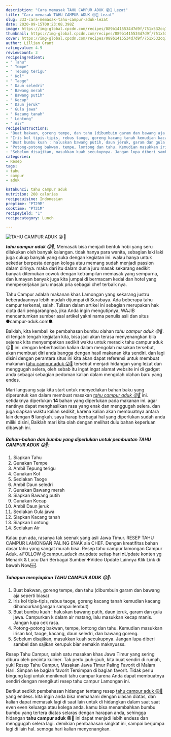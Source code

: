 ```yaml
---
description: "Cara memasak TAHU CAMPUR ADUK 😜💚 Lezat"
title: "Cara memasak TAHU CAMPUR ADUK 😜💚 Lezat"
slug: 333-cara-memasak-tahu-campur-aduk-lezat
date: 2020-09-15T00:23:08.398Z
image: https://img-global.cpcdn.com/recipes/089b1415534d7d9f/751x532cq70/tahu-campur-aduk-😜💚-foto-resep-utama.jpg
thumbnail: https://img-global.cpcdn.com/recipes/089b1415534d7d9f/751x532cq70/tahu-campur-aduk-😜💚-foto-resep-utama.jpg
cover: https://img-global.cpcdn.com/recipes/089b1415534d7d9f/751x532cq70/tahu-campur-aduk-😜💚-foto-resep-utama.jpg
author: Lillian Grant
ratingvalue: 4.9
reviewcount: 3
recipeingredient:
- " Tahu"
- " Tempe"
- " Tepung terigu"
- " Kol"
- " Taoge"
- " Daun seledri"
- " Bawang merah"
- " Bawang putih"
- " Kecap"
- " Daun jeruk"
- " Gula jawa"
- " Kacang tanah"
- " Lontong"
- " Air"
recipeinstructions:
- "Buat bakwan, goreng tempe, dan tahu (dibumbuin garam dan bawang aja seperti biasa)"
- "Iris kol tipis-tipis, rebus taoge, goreng kacang tanah kemudian kacang dihancurkan(jangan sampai lembut)"
- "Buat bumbu kuah : haluskan bawang putih, daun jeruk, garam dan gula jawa. Campurkan k dalam air matang, lalu masukkan kecap manis. Jangan lupa cek rasa."
- "Potong-potong bakwan, tempe, lontong dan tahu. Kemudian masukkan irisan kol, taoge, kacang, daun seledri, dan bawang goreng."
- "Sebelum disajikan, masukkan kuah secukupnya. Jangan lupa diberi sambel dan sajikan kerupuk biar semakin maknyusss."
categories:
- Resep
tags:
- tahu
- campur
- aduk

katakunci: tahu campur aduk 
nutrition: 208 calories
recipecuisine: Indonesian
preptime: "PT29M"
cooktime: "PT31M"
recipeyield: "1"
recipecategory: Lunch

---
```



![TAHU CAMPUR ADUK 😜💚](https://img-global.cpcdn.com/recipes/089b1415534d7d9f/751x532cq70/tahu-campur-aduk-😜💚-foto-resep-utama.jpg)

<b><i>tahu campur aduk 😜💚</i></b>, Memasak bisa menjadi bentuk hobi yang seru dilakukan oleh banyak kalangan. tidak hanya para wanita, sebagian laki laki juga cukup banyak yang suka dengan kegiatan ini. walau hanya untuk sekedar berpesta dengan kolega atau memang sudah menjadi passion dalam dirinya. maka dari itu dalam dunia juru masak sekarang sedikit banyak ditemukan cowok dengan ketrampilan memasak yang sempurna, dan lumayan banyak juga kita jumpai di bermacam kedai dan hotel yang mempekerjakan juru masak pria sebagai chef terbaik nya.

Tahu Campur adalah makanan khas Lamongan yang sekarang justru keberadaannya lebih mudah dijumpai di Surabaya. Ada beberapa tahu campur terkenal, salah. Tulisan dalam artikel ini sebagian merupakan hak cipta dari pengarangnya, jika Anda ingin mengutipnya, WAJIB mencantumkan sumber asal artikel yakni nama penulis asli dan situs ●campur-aduk.com●.

Baiklah, kita kembali ke pembahasan bumbu olahan <i>tahu campur aduk 😜💚</i>. di tengah tengah kegiatan kita, bisa jadi akan terasa menyenangkan bila sejenak kita menyempatkan sedikit waktu untuk meracik tahu campur aduk 😜💚 ini. dengan keberhasilan kalian dalam mengolah masakan tersebut, akan membuat diri anda bangga dengan hasil makanan kita sendiri. dan lagi disini dengan perantara situs ini kita akan dapat referensi untuk membuat makanan <u>tahu campur aduk 😜💚</u> tersebut menjadi hidangan yang lezat dan menggugah selera, oleh sebab itu ingat ingat alamat website ini di gadget anda sebagai sebagian pedoman kalian dalam mengolah olahan baru yang endes.


Mari langsung saja kita start untuk menyediakan bahan baku yang diperuntuk kan dalam membuat masakan <u><i>tahu campur aduk 😜💚</i></u> ini. setidaknya diperlukan <b>14</b> bahan yang diperlukan pada makanan ini. agar nantinya dapat menghasilkan rasa yang enak dan menggugah selera. dan juga siapkan waktu kalian sedikit, karena kalian akan membuatnya antara lain dengan <b>5</b> langkah. saya harap berbagai hal yang diperlukan sudah anda miliki disini, Baiklah mari kita olah dengan melihat dulu bahan keperluan dibawah ini.

<!--inarticleads1-->

##### Bahan-bahan dan bumbu yang diperlukan untuk pembuatan TAHU CAMPUR ADUK 😜💚:

1. Siapkan  Tahu
1. Gunakan  Tempe
1. Ambil  Tepung terigu
1. Gunakan  Kol
1. Sediakan  Taoge
1. Ambil  Daun seledri
1. Gunakan  Bawang merah
1. Siapkan  Bawang putih
1. Gunakan  Kecap
1. Ambil  Daun jeruk
1. Sediakan  Gula jawa
1. Siapkan  Kacang tanah
1. Siapkan  Lontong
1. Sediakan  Air


Kalau pun ada, rasanya tak seenak yang asli Jawa Timur. RESEP TAHU CAMPUR LAMONGAN PALING ENAK ala CHEF. Dengan kreatifitas bahan dasar tahu yang sangat murah bisa. Resep tahu campur lamongan Campur Aduk. 🔝FOLLOW @campur_aduck 🔜update setiap hari 🔛Update konten yg Menarik &amp; Lucu Dari Berbagai Sumber ➕Video Update Lainnya Klik Link di bawah Now🆕. 

<!--inarticleads2-->

##### Tahapan menyiapkan TAHU CAMPUR ADUK 😜💚:

1. Buat bakwan, goreng tempe, dan tahu (dibumbuin garam dan bawang aja seperti biasa)
1. Iris kol tipis-tipis, rebus taoge, goreng kacang tanah kemudian kacang dihancurkan(jangan sampai lembut)
1. Buat bumbu kuah : haluskan bawang putih, daun jeruk, garam dan gula jawa. Campurkan k dalam air matang, lalu masukkan kecap manis. Jangan lupa cek rasa.
1. Potong-potong bakwan, tempe, lontong dan tahu. Kemudian masukkan irisan kol, taoge, kacang, daun seledri, dan bawang goreng.
1. Sebelum disajikan, masukkan kuah secukupnya. Jangan lupa diberi sambel dan sajikan kerupuk biar semakin maknyusss.


Resep Tahu Campur, salah satu masakan khas Jawa Timur yang sering diburu oleh pecinta kuliner. Tak perlu jauh-jauh, kita buat sendiri di rumah, yuk! Resep Tahu Campur, Masakan Jawa Timur Paling Favorit di Malam Hari. Simpan ke bagian favorit Tersimpan di bagian favorit. Tidak perlu bingung lagi untuk menikmati tahu campur karena Anda dapat membuatnya sendiri dengan mengikuti resep tahu campur Lamongan ini. 

Berikut sedikit pembahasan hidangan tentang resep <u>tahu campur aduk 😜💚</u> yang endess. kita ingin anda bisa memahami dengan ulasan diatas, dan kalian dapat memasak lagi di saat lain untuk di hidangkan dalam saat saat even even keluarga atau kolega anda. kamu bisa menambahkan bumbu bumbu yang tertera diatas selaras dengan harapan anda, sehingga hidangan <b>tahu campur aduk 😜💚</b> ini dapat menjadi lebih endess dan menggugah selera lagi. demikian pembahasan singkat ini, sampai berjumpa lagi di lain hal. semoga hari kalian menyenangkan.
